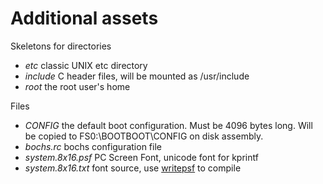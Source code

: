 Additional assets
=================

Skeletons for directories

- *etc* classic UNIX etc directory
- *include* C header files, will be mounted as /usr/include
- *root* the root user's home

Files

- *CONFIG* the default boot configuration. Must be 4096 bytes long.
  Will be copied to FS0:\BOOTBOOT\CONFIG on disk assembly.
- *bochs.rc* bochs configuration file
- *system.8x16.psf* PC Screen Font, unicode font for kprintf
- *system.8x16.txt* font source, use [writepsf](https://github.com/talamus/solarize-12x29-psf/blob/master/writepsf) to compile
